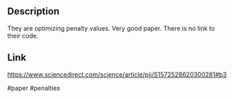 ## Description
They are optimizing penalty values. Very good paper. There is no link to their code. 

## Link
https://www.sciencedirect.com/science/article/pii/S1572528620300281#b3

#paper #penalties 